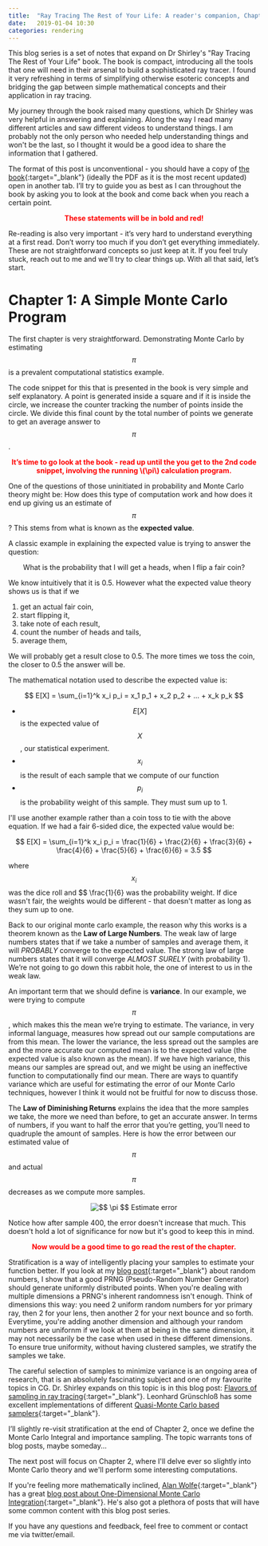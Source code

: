 ```yaml
---
title:  "Ray Tracing The Rest of Your Life: A reader's companion, Chapter 1"
date:   2019-01-04 10:30
categories: rendering
---
```

This blog series is a set of notes that expand on Dr Shirley's "Ray Tracing The Rest of Your Life" book. The book is compact, introducing all the tools that one will need in their arsenal to build a sophisticated ray tracer. I found it very refreshing in terms of simplifying otherwise esoteric concepts and bridging the gap between simple mathematical concepts and their application in ray tracing. 

My journey through the book raised many questions, which Dr Shirley was very helpful in answering and explaining. Along the way I read many different articles and saw different videos to understand things. I am probably not the only person who needed help understanding things and won't be the last, so I thought it would be a good idea to share the information that I gathered.

The format of this post is unconventional  - you should have a copy of [the book](http://www.realtimerendering.com/raytracing/Ray%20Tracing_%20the%20Rest%20of%20Your%20Life.pdf){:target="_blank"} (ideally the PDF as it is the most recent updated) open in another tab. I’ll try to guide you as best as I can throughout the book by asking you to look at the book and come back when you reach a certain point.
<p align="center" style="color:red;">
<b>These statements will be in bold and red! </b></p>

Re-reading is also very important - it’s very hard to understand everything at a first read. Don’t worry too much if you don’t get everything immediately. These are not straightforward concepts so just keep at it. If you feel truly stuck, reach out to me and we'll try to clear things up. With all that said, let’s start.

# Chapter 1: A Simple Monte Carlo Program

The first chapter is very straightforward. Demonstrating Monte Carlo by estimating $$ \pi $$ is a prevalent computational statistics example.

The code snippet for this that is presented in the book is very simple and self explanatory. A point is generated inside a square and if it is inside the circle, we increase the counter tracking the number of points inside the circle. We divide this final count by the total number of points we generate to get an average answer to $$ \pi $$. 

<p align="center" style="color:red;">
<b>
It’s time to go look at the book - read up until the you get to the 2nd code snippet, involving the running \(\pi\) calculation program.
</b>
</p>

One of the questions of those uninitiated in probability and Monte Carlo theory might be: How does this type of computation work and how does it end up giving us an estimate of $$ \pi $$? This stems from what is known as the **expected value**. 

A classic example in explaining the expected value is trying to answer the question: 

<p align="center">
What is the probability that I will get a heads, when I flip a fair coin?
</p>

We know intuitively that it is 0.5. However what the expected value theory shows us is that if we 

1. get an actual fair coin, 
2. start flipping it, 
3. take note of each result, 
4. count the number of heads and tails, 
5. average them, 

We will probably get a result close to 0.5. The more times we toss the coin, the closer to 0.5 the answer will be.

The mathematical notation used to describe the expected value is:

$$
E[X] = \sum_{i=1}^k x_i p_i = x_1 p_1 + x_2 p_2 + ... + x_k p_k
$$

* $$ E[X] $$ is the expected value of $$ X $$, our statistical experiment.
* $$ x_i $$ is the result of each sample that we compute of our function
* $$ p_i $$ is the probability weight of this sample. They must sum up to 1.

I'll use another example rather than a coin toss to tie with the above equation. If we had a fair 6-sided dice, the expected value would be:

$$
E[X] = \sum_{i=1}^k x_i p_i = \frac{1}{6} + \frac{2}{6} + \frac{3}{6} +  \frac{4}{6} + \frac{5}{6} + \frac{6}{6} = 3.5
$$ 

where $$ x_i $$ was the dice roll and $$ \frac{1}{6} was the probability weight. If dice wasn't fair, the weights would be different - that doesn't matter as long as they sum up to one.

Back to our original monte carlo example, the reason why this works is a theorem known as the **Law of Large Numbers**. The weak law of large numbers states that if we take a number of samples and average them, it will *PROBABLY* converge to the expected value. The strong law of large numbers states that it will converge *ALMOST SURELY* (with probability 1). We’re not going to go down this rabbit hole, the one of interest to us in the weak law.

An important term that we should define is **variance**. In our example, we were trying to compute $$ \pi $$, which makes this  the mean we’re trying to estimate. The variance, in very informal language, measures how spread out our sample computations are from this mean. The lower the variance, the less spread out the samples are and the more accurate our computed mean is to the expected value (the expected value is also known as the mean). If we have high variance, this means our samples are spread out, and we might be using an ineffective function to computationally find our mean. There are ways to quantify variance which are useful for estimating the error of our Monte Carlo techniques, however I think it would not be fruitful for now to discuss those.

The **Law of Diminishing Returns** explains the idea that the more samples we take, the more we need than before, to get an accurate answer.  In terms of numbers, if you want to half the error that you’re getting, you’ll need to quadruple the amount of samples. Here is how the error between our estimated value of $$ \pi $$ and actual $$ \pi $$ decreases as we compute more samples.

<p align="center">
<img src="{{ site.url }}/assets/posts/rt_rc_chapter1/pi_estimate.png" alt=" $$ \pi $$ Estimate error">
</p>

Notice how after sample 400, the error doesn't increase that much. This doesn't hold a lot of significance for now but it's good to keep this in mind.

<p align="center" style="color:red;">
<b>Now would be a good time to go read the rest of the chapter.</b>
</p>

Stratification is a way of intelligently placing your samples to estimate your function better. If you look at my [blog post](https://dargouder.github.io/darryls-pixels/mathematics/2018/07/04/prngs/){:target="_blank"} about random numbers, I show that a good PRNG (Pseudo-Random Number Generator) should generate uniformly distributed points. When you're dealing with multiple dimensions a PRNG's inherent randomness isn't enough. Think of dimensions this way: you need 2 uniform random numbers for yor primary ray, then 2 for your lens, then another 2 for your next bounce and so forth. Everytime, you're adding another dimension and although your random numbers are unifornm if we look at them at being in the same dimension, it may not necessarily be the case when used in these different dimensions. To ensure true uniformity, without having clustered samples, we stratify the samples we take. 

The careful selection of samples to minimize variance is an ongoing area of research, that is an absolutely fascinating subject and one of my favourite topics in CG. Dr. Shirley expands on this topic is in this blog post: [Flavors of sampling in ray tracing](http://psgraphics.blogspot.com/2018/10/flavors-of-sampling-in-ray-tracing.html){:target="_blank"}. Leonhard Grünschloß has some excellent implementations of different [Quasi-Monte Carlo based samplers](http://gruenschloss.org/){:target="_blank"}.

I’ll slightly re-visit stratification at the end of Chapter 2, once we define the Monte Carlo Integral and importance sampling. The topic warrants tons of blog posts, maybe someday...

The next post will focus on Chapter 2, where I'll delve ever so slightly into Monte Carlo theory and we'll perform some interesting computations.

If you're feeling more mathematically inclined, [Alan Wolfe](https://twitter.com/Atrix256){:target="_blank"} has a great [blog post about One-Dimensional Monte Carlo Integration](https://blog.demofox.org/2018/06/12/monte-carlo-integration-explanation-in-1d/){:target="_blank"}. He's also got a plethora of posts that will have some common content with this blog post series.

If you have any questions and feedback, feel free to comment or contact me via twitter/email.
